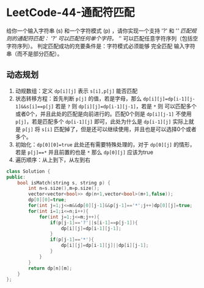 # LeetCode-44-通配符匹配

给你一个输入字符串 (s) 和一个字符模式 (p) ，请你实现一个支持 '?' 和 '*' 匹配规则的通配符匹配：
'?' 可以匹配任何单个字符。
'*' 可以匹配任意字符序列（包括空字符序列）。
判定匹配成功的充要条件是：字符模式必须能够 完全匹配 输入字符串（而不是部分匹配）。

## 动态规划

1. 动规数组：定义 `dp[i][j]` 表示 `s[i],p[j]` 能否匹配
2. 状态转移方程：首先判断 `p[j]` 的值，若是字母，那么 `dp[i][j]=dp[i-1][j-1]&&s[i]==p[j]` 若是 `?` 则 `dp[i][j]=dp[i-1][j-1]`，若是 `*` 则 可以匹配多个或者0个，并且此处的匹配是向前进行的。匹配0个则是 `dp[i][j-1]` 不使用 `p[j]`，若是匹配多个 `dp[i-1][j]` 即可，此处为什么是 `dp[i-1][j]` 实际上就是 `p[j]` 将 `s[i]` 匹配掉了，但是还可以继续使用，并且也是可以选择0个或者多个。
3. 初始化：`dp[0][0]=true` 此处还有需要特殊处理的，对于 `dp[0][j]` 的情形，若是 `p[j]==*` 并且前置的也是 `*` 那么 `dp[0][j]` 应该为true
4. 遍历顺序：从上到下，从左到右

```c++
class Solution {
public:
    bool isMatch(string s, string p) {
        int n=s.size(),m=p.size();
        vector<vector<bool>> dp(n+1,vector<bool>(m+1,false));
        dp[0][0]=true;
        for(int j=1;j<=m&&dp[0][j-1]&&p[j-1]=='*';j++)dp[0][j]=true;
        for(int i=1;i<=n;i++){
            for(int j=1;j<=m;j++){
                if(p[j-1]=='?'||s[i-1]==p[j-1]){
                    dp[i][j]=dp[i-1][j-1];
                }
                if(p[j-1]=='*'){
                    dp[i][j]=dp[i-1][j]||dp[i][j-1];
                }
            }
        }
        return dp[n][m];
    }
};
```
